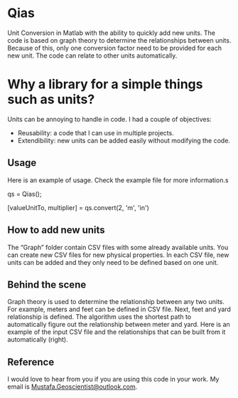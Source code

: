 # Qias
Unit Conversion in Matlab with the ability to quickly add new units. The code is based on graph theory to determine the relationships between units. Because of this, only one conversion factor need to be provided for each new unit. The code can relate to other units automatically.

# Why a library for a simple things such as units?
Units can be annoying to handle in code. I had a couple of objectives:
- Reusability: a code that I can use in multiple projects.
- Extendibility: new units can be added easily without modifying the code.

## Usage
Here is an example of usage. Check the example file for more information.s

qs = Qias();

[valueUnitTo, multiplier] = qs.convert(2, 'm', 'in')

## How to add new units
The “Graph” folder contain CSV files with some already available units. You can create new CSV files for new physical properties. In each CSV file, new units can be added and they only need to be defined based on one unit.

## Behind the scene
Graph theory is used to determine the relationship between any two units. For example, meters and feet can be defined in CSV file. Next, feet and yard relationship is defined. The algorithm uses the shortest path to automatically figure out the relationship between meter and yard. Here is an example of the input CSV file and the relationships that can be built from it automatically (right).

## Reference
I would love to hear from you if you are using this code in your work. My email is Mustafa.Geoscientist@outlook.com.
